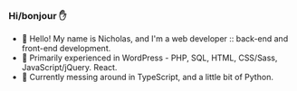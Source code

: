 ### Hi/bonjour :raised_hand:

- :evergreen_tree: Hello! My name is Nicholas, and I'm a web developer :: back-end and front-end development.
- :scroll: Primarily experienced in WordPress - PHP, SQL, HTML, CSS/Sass, JavaScript/jQuery. React.
- :floppy_disk: Currently messing around in TypeScript, and a little bit of Python.

<!--
**nlamo/nlamo** is a ✨ _special_ ✨ repository because its `README.md` (this file) appears on your GitHub profile.
-->
